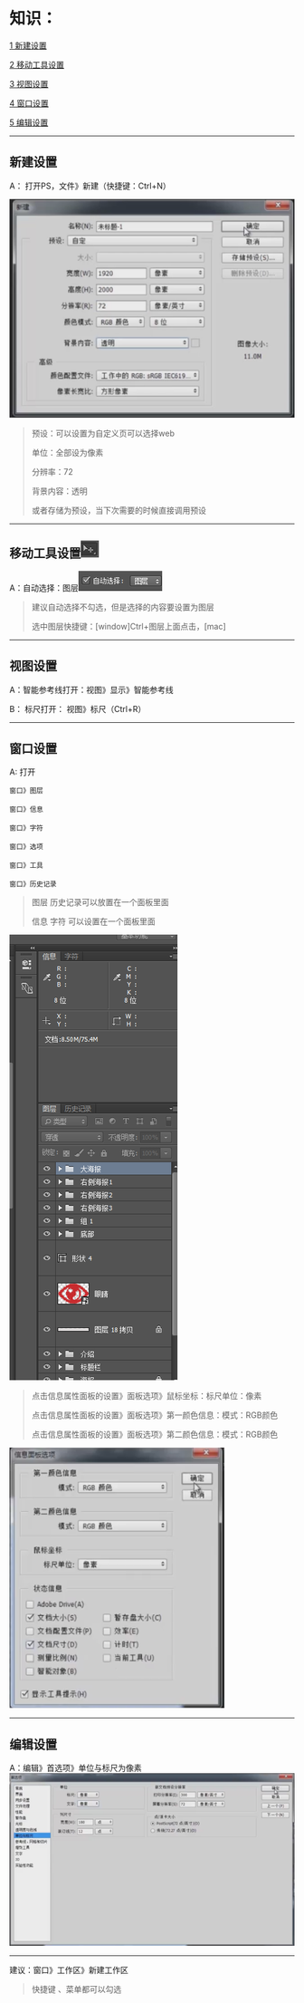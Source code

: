 # 知识：

[ 1 新建设置](#新建设置)

[2 移动工具设置](#移动工具设置)

[3 视图设置](#视图设置)

[4 窗口设置](#窗口设置)

[5 编辑设置](#编辑设置)

---

## 新建设置

A： 打开PS，文件》新建（快捷键：Ctrl+N）

![](/assets/slice-new01.png)

> 预设：可以设置为自定义页可以选择web
>
> 单位：全部设为像素
>
> 分辨率：72
>
> 背景内容：透明
>
> 或者存储为预设，当下次需要的时候直接调用预设

---

## 移动工具设置![](/assets/slice-interface-move01.png)

A：自动选择：图层![](/assets/slice-interface-move02.png)

> 建议自动选择不勾选，但是选择的内容要设置为图层
>
> 选中图层快捷键：\[window\]Ctrl+图层上面点击，\[mac\]

---

## 视图设置

A：智能参考线打开：视图》显示》智能参考线

B： 标尺打开： 视图》标尺（Ctrl+R）

---

## 窗口设置

A: 打开

```
窗口》图层

窗口》信息

窗口》字符

窗口》选项

窗口》工具

窗口》历史记录
```

> 图层 历史记录可以放置在一个面板里面
>
> 信息 字符 可以设置在一个面板里面

![](/assets/slice-interface-jm01.png)

> 点击信息属性面板的设置》面板选项》鼠标坐标：标尺单位：像素
>
> 点击信息属性面板的设置》面板选项》第一颜色信息：模式：RGB颜色
>
> 点击信息属性面板的设置》面板选项》第二颜色信息：模式：RGB颜色

![](/assets/slide-interface-ck01.png)

---

## 编辑设置

A：编辑》首选项》单位与标尺为像素![](/assets/slice-interface-bjsz01.png)

---

建议：窗口》工作区》新建工作区

> 快捷键 、菜单都可以勾选




